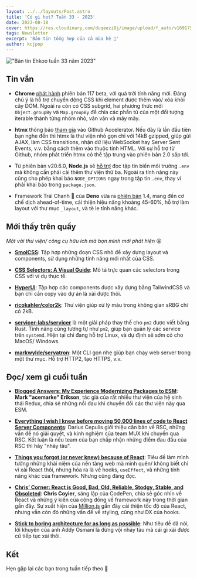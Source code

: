 ```yaml
---
layout: ../../layouts/Post.astro
title: 'Có gì hot? Tuần 33 - 2023'
date: 2023-08-18
cover: https://res.cloudinary.com/duqeezi8j/image/upload/f_auto/v1691754933/ehkoo/newsletters/w33-2023.png
tags: Newsletter
excerpt: 'Bản tin tổng hợp của cả mùa hè 🥲'
author: kcjpop
---
```


!["Bản tin Ehkoo tuần 33 năm 2023"](https://res.cloudinary.com/duqeezi8j/image/upload/f_auto/v1691754933/ehkoo/newsletters/w33-2023.png)

## Tin vắn

- **Chrome** [phát hành](https://developer.chrome.com/blog/chrome-117-beta/) phiên bản 117 beta, với quá trời tính năng mới. Đáng chú ý là hỗ trợ chuyển động CSS khi element được thêm vào/ xóa khỏi cây DOM. Ngoài ra còn có CSS subgrid, hai phương thức mới `Object.groupBy` và `Map.groupBy` để chia các phần tử của một đối tượng iterable thành từng nhóm nhỏ, vân vân và mây mây.

- **htmx** thông báo [tham gia](https://htmx.org/posts/2023-06-06-htmx-github-accelerator/) vào Github Accelerator. Nếu đây là lần đầu tiên bạn nghe đến thì htmx là thư viện nhỏ gọn chỉ với 14kB gzipped, giúp gửi AJAX, làm CSS transitions, nhận dữ liệu WebSocket hay Server Sent Events, v.v. bằng cách thêm vào thuộc tính HTML. Với sự hỗ trợ từ Github, nhóm phát triển htmx có thể tập trung vào phiên bản 2.0 sắp tới.

- Từ phiên bản v20.6.0, **Node.js** sẽ [hỗ trợ](https://github.com/nodejs/node/pull/49185) đọc tập tin biến môi trường `.env` mà không cần phải cài thêm thư viện thứ ba. Ngoài ra tính năng này cũng cho phép khai báo `NODE_OPTIONS` ngay trong tập tin `.env`, thay vì phải khai báo trong `package.json`.

- Framework Trái Chanh 🍋 của **Deno** vừa ra [phiên bản](https://deno.com/blog/fresh-1.4) 1.4, mang đến cơ chế dịch ahead-of-time, cải thiện hiệu năng khoảng 45-60%, hỗ trợ làm layout với thư mục `_layout`, và tè le tính năng khác.

## Mới thấy trên quầy

_Một vài thư viện/ công cụ hữu ích mà bọn mình mới phát hiện_ 😛

- [**SmolCSS**](https://smolcss.dev/): Tập hợp những đoạn CSS nhỏ để xây dựng layout và components, sử dụng những tính năng mới nhất của CSS.

- [**CSS Selectors: A Visual Guide**](https://fffuel.co/css-selectors/): Mô tả trực quan các selectors trong CSS với ví dụ thực tế.

- [**HyperUI**](https://www.hyperui.dev/): Tập hợp các components được xây dựng bằng TailwindCSS và bạn chỉ cần copy vào dự án là xài được thôi.

- [**ricokahler/color2k**](https://github.com/ricokahler/color2k): Thư viện giúp xử lý màu trong không gian sRBG chỉ có 2kB.

- [**servicer-labs/servicer**](https://github.com/servicer-labs/servicer) là một giải pháp thay thế cho `pm2` được viết bằng Rust. Tính năng cũng tương tự như `pm2`, giúp bạn quản lý các service trên `systemd`. Hiện tại chỉ đang hỗ trợ Linux, và dự định sẽ sớm có cho MacOS/ Windows.

- [**markwylde/servatron**](https://github.com/markwylde/servatron): Một CLI gọn nhẹ giúp bạn chạy web server trong một thư mục. Hỗ trợ HTTP2, tạo HTTPS, v.v.

## Đọc/ xem gì cuối tuần

- [**Blogged Answers: My Experience Modernizing Packages to ESM**](https://blog.isquaredsoftware.com/2023/08/esm-modernization-lessons/): **Mark "acemarke" Erikson**, tác giả của rất nhiều thư viện của hệ sinh thái Redux, chia sẻ những nỗi đau khi chuyển đổi các thư viện này qua ESM.

- [**Everything I wish I knew before moving 50,000 lines of code to React Server Components**](https://www.mux.com/blog/what-are-react-server-components): Darius Cepulis giới thiệu căn bản về RSC, những vấn đề nó giải quyết, và kinh nghiệm của team MUX khi chuyển qua RSC. Kết luận là nếu team của bạn chấp nhận những điểm đau đầu của RSC thì hãy "nhảy tàu".

- [**Things you forgot (or never knew) because of React**](https://joshcollinsworth.com/blog/antiquated-react): Tiêu đề làm mình tưởng những khái niệm của nền tảng web mà mình quên/ không biết chỉ vì xài React thôi, nhưng hóa ra là về hooks, `useEffect`, và những tính năng khác của framework. Nhưng cũng đáng đọc.

- [**Chris’ Corner: React is Good, Bad, Old, Reliable, Stodgy, Stable, and Obsoleted**](https://blog.codepen.io/2023/08/14/chris-corner-react-is-good-bad-old-reliable-stodgy-stable-and-obsoleted/): **Chris Coyier**, sáng lập của CodePen, chia sẻ góc nhìn về React và những ý kiến của cộng đồng về framework này trong thời gian gần đây. Sự xuất hiện của [Million.js](https://million.dev/) gần đây cải thiện tốc độ của React, nhưng vẫn còn đó những vấn đề về styling, cũng như DX của hooks.

- [**Stick to boring architecture for as long as possible**](https://addyosmani.com/blog/boring-architecture/): Như tiêu đề đã nói, lời khuyên của anh Addy Osmani là đừng vội nhảy tàu mà cái gì xài được cứ tiếp tục xài thôi.

## Kết

Hẹn gặp lại các bạn trong tuần tiếp theo 👋
